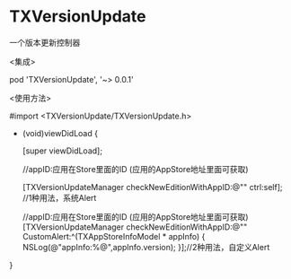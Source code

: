 # TXVersionUpdate
一个版本更新控制器

<集成>

pod 'TXVersionUpdate', '~> 0.0.1'

<使用方法>

#import <TXVersionUpdate/TXVersionUpdate.h>

- (void)viewDidLoad {

    [super viewDidLoad];
    
    //appID:应用在Store里面的ID (应用的AppStore地址里面可获取)
    
    [TXVersionUpdateManager checkNewEditionWithAppID:@"" ctrl:self];
    //1种用法，系统Alert
    
    
    //appID:应用在Store里面的ID (应用的AppStore地址里面可获取)
    [TXVersionUpdateManager checkNewEditionWithAppID:@"" CustomAlert:^(TXAppStoreInfoModel * appInfo) {
        NSLog(@"appInfo:%@",appInfo.version);
    }];//2种用法，自定义Alert
    
}
